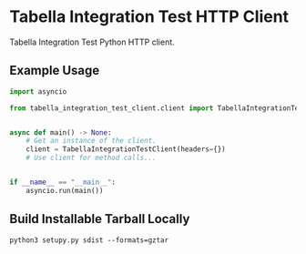 # Tabella Integration Test HTTP Client

Tabella Integration Test Python HTTP client.

## Example Usage

```python
import asyncio

from tabella_integration_test_client.client import TabellaIntegrationTestClient


async def main() -> None:
    # Get an instance of the client.
    client = TabellaIntegrationTestClient(headers={})
    # Use client for method calls...


if __name__ == "__main__":
    asyncio.run(main())
```

## Build Installable Tarball Locally

```shell
python3 setupy.py sdist --formats=gztar
```
